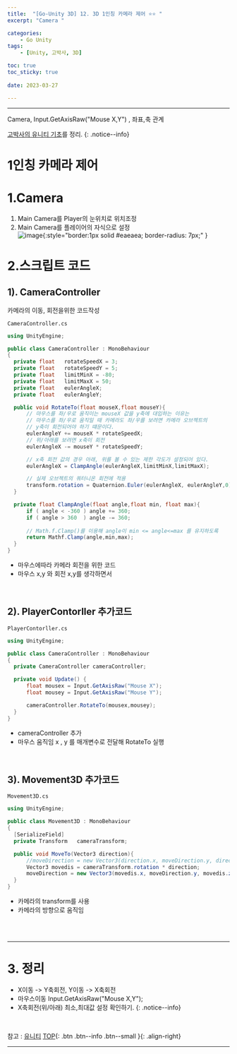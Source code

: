 ```yaml
---
title:  "[Go-Unity 3D] 12. 3D 1인칭 카메라 제어 ⭐⭐ "
excerpt: "Camera "

categories:
    - Go Unity
tags:
    - [Unity, 고박사, 3D]

toc: true
toc_sticky: true
 
date: 2023-03-27

---
```

- - -

Camera, Input.GetAxisRaw("Mouse X,Y") , 좌표,축 관계

[고박사의 유니티 기초](https://www.inflearn.com/course/%EA%B3%A0%EB%B0%95%EC%82%AC-%EC%9C%A0%EB%8B%88%ED%8B%B0-%EA%B8%B0%EC%B4%88/dashboard)를 정리. 
{: .notice--info}


# 1인칭 카메라 제어

# 1.Camera
1.  Main Camera를 Player의 눈위치로 위치조정
2.  Main Camera를 플레이어의 자식으로 설정  
![image](https://user-images.githubusercontent.com/96651722/227966273-ecea7dfc-ad4b-4519-9050-2d3b3babe81b.png){:style="border:1px solid #eaeaea; border-radius: 7px;" }


# 2.스크립트 코드
##  1). CameraController
카메라의 이동, 회전을위한 코드작성  
<div class="notice--primary" markdown="1"> 

`CameraController.cs`
  ```c# 
using UnityEngine;

public class CameraController : MonoBehaviour
{
    private float   rotateSpeedX = 3;
    private float   rotateSpeedY = 5;
    private float   limitMinX = -80;
    private float   limitMaxX = 50;
    private float   eulerAngleX;
    private float   eulerAngleY;

    public void RotateTo(float mouseX,float mouseY){
        // 마우스를 좌/우로 움직이는 mouseX 값을 y축에 대입하는 이유는
        // 마우스를 좌/우로 움직일 때 카메라도 좌/우를 보려면 카메라 오브젝트의
        // y축이 회전되어야 하기 떄문이다.
        eulerAngleY += mouseX * rotateSpeedX;
        // 위/아래를 보려면 x축이 회전
        eulerAngleX -= mouseY * rotateSpeedY;

        // x축 회전 값의 경우 아래, 위를 볼 수 있는 제한 각도가 설정되어 있다.
        eulerAngleX = ClampAngle(eulerAngleX,limitMinX,limitMaxX);

        // 실제 오브젝트의 쿼터니온 회전에 적용
        transform.rotation = Quaternion.Euler(eulerAngleX, eulerAngleY,0);
    }

    private float ClampAngle(float angle,float min, float max){
        if ( angle < -360 ) angle += 360;
        if ( angle > 360  ) angle -= 360;
        
        // Math.f.Clamp()를 이용해 angle이 min <= angle<=max 를 유지하도록
        return Mathf.Clamp(angle,min,max);
    }
}

  ```
-   마우스에따라 카메라 회전을 위한 코드
-   마우스 x,y 와 회전 x,y를 생각하면서 

</div>

<br>

##  2). PlayerContorller 추가코드

<div class="notice--primary" markdown="1"> 

`PlayerContorller.cs`
  ```c# 
using UnityEngine;

public class CameraController : MonoBehaviour
{
    private CameraController cameraController;

    private void Update() {
        float mousex = Input.GetAxisRaw("Mouse X");
        float mousey = Input.GetAxisRaw("Mouse Y");

        cameraController.RotateTo(mousex,mousey);
    }
}

  ```
-   cameraController 추가
-   마우스 움직임 x , y 를 매개변수로 전달해 RotateTo 실행

</div>

<br>

##  3). Movement3D 추가코드

<div class="notice--primary" markdown="1"> 

`Movement3D.cs`
  ```c# 
using UnityEngine;

public class Movement3D : MonoBehaviour
{
    [SerializeField]
    private Transform   cameraTransform;

    public void MoveTo(Vector3 direction){
        //moveDirection = new Vector3(direction.x, moveDirection.y, direction.z);
        Vector3 movedis = cameraTransform.rotation * direction;
        moveDirection = new Vector3(movedis.x, moveDirection.y, movedis.z);
    }
}

  ```
-   카메라의 transform를 사용
-   카메라의 방향으로 움직임

</div>

<br><br>

--- 
# 3. 정리 
-   X이동 -> Y축회전, Y이동 -> X축회전
-   마우스이동 Input.GetAxisRaw("Mouse X,Y");
-   X축회전(위/아래) 최소,최대값 설정 확인하기.
{: .notice--info}


<br>

참고 : [유니티](https://docs.unity3d.com/kr/)
[TOP](#){: .btn .btn--info .btn--small }{: .align-right}
<br>
- - -
